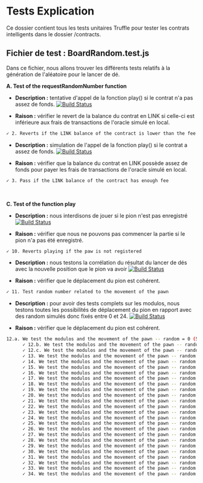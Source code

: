 # Tests Explication

Ce dossier contient tous les tests unitaires Truffle pour tester les contrats intelligents dans le dossier /contracts.

## Fichier de test : BoardRandom.test.js

Dans ce fichier, nous allons trouver les différents tests relatifs à la génération de l'aléatoire pour le lancer de dé.

**A. Test of the requestRandomNumber function**

- **Description :** tentative d'appel de la fonction play() si le contrat n'a pas assez de fonds.
  [![Build Status](https://travis-ci.org/joemccann/dillinger.svg?branch=master)](https://travis-ci.org/joemccann/dillinger)

- **Raison :** vérifier le revert de la balance du contrat en LINK si celle-ci est inférieure aux frais de transactions de l'oracle simulé en local.

```sh
✓ 2. Reverts if the LINK balance of the contract is lower than the fee
```


- **Description :** simulation de l'appel de la fonction play() si le contrat a assez de fonds.
  [![Build Status](https://travis-ci.org/joemccann/dillinger.svg?branch=master)](https://travis-ci.org/joemccann/dillinger)

- **Raison :** vérifier que la balance du contrat en LINK possède assez de fonds pour payer les frais de transactions de l'oracle simulé en local.

```sh
✓ 3. Pass if the LINK balance of the contract has enough fee
```

<br/>


**C. Test of the function play**


- **Description :** nous interdisons de jouer si le pion n'est pas enregistré
  [![Build Status](https://travis-ci.org/joemccann/dillinger.svg?branch=master)](https://travis-ci.org/joemccann/dillinger)

- **Raison :** vérifier que nous ne pouvons pas commencer la partie si le pion n'a pas été enregistré.

```sh
✓ 10. Reverts playing if the paw is not registered
```


- **Description :** nous testons la corrélation du résultat du lancer de dés avec la nouvelle position que le pion va avoir
  [![Build Status](https://travis-ci.org/joemccann/dillinger.svg?branch=master)](https://travis-ci.org/joemccann/dillinger)

- **Raison :** vérifier que le déplacement du pion est cohérent.

```sh
✓ 11. Test random number related to the movement of the pawn
```


- **Description :** pour avoir des tests complets sur les modulos, nous testons toutes les possibilités de déplacement du pion en rapport avec des random simulés donc fixés entre 0 et 24.
  [![Build Status](https://travis-ci.org/joemccann/dillinger.svg?branch=master)](https://travis-ci.org/joemccann/dillinger)

- **Raison :** vérifier que le déplacement du pion est cohérent.

```sh
12.a. We test the modulos and the movement of the pawn -- random = 0 (509ms)
      ✓ 12.b. We test the modulos and the movement of the pawn -- random = 1 
      ✓ 12.c. We test the modulos and the movement of the pawn -- random = 2 
      ✓ 13. We test the modulos and the movement of the pawn -- random = 3 
      ✓ 14. We test the modulos and the movement of the pawn -- random = 4 
      ✓ 15. We test the modulos and the movement of the pawn -- random = 5 
      ✓ 16. We test the modulos and the movement of the pawn -- random = 6
      ✓ 17. We test the modulos and the movement of the pawn -- random = 7 
      ✓ 18. We test the modulos and the movement of the pawn -- random = 8 
      ✓ 19. We test the modulos and the movement of the pawn -- random = 9 
      ✓ 20. We test the modulos and the movement of the pawn -- random = 10 
      ✓ 21. We test the modulos and the movement of the pawn -- random = 11 
      ✓ 22. We test the modulos and the movement of the pawn -- random = 12 
      ✓ 23. We test the modulos and the movement of the pawn -- random = 13 
      ✓ 24. We test the modulos and the movement of the pawn -- random = 14 
      ✓ 25. We test the modulos and the movement of the pawn -- random = 15 
      ✓ 26. We test the modulos and the movement of the pawn -- random = 16 
      ✓ 27. We test the modulos and the movement of the pawn -- random = 17 
      ✓ 28. We test the modulos and the movement of the pawn -- random = 18 
      ✓ 29. We test the modulos and the movement of the pawn -- random = 19 
      ✓ 30. We test the modulos and the movement of the pawn -- random = 20 
      ✓ 31. We test the modulos and the movement of the pawn -- random = 21 
      ✓ 32. We test the modulos and the movement of the pawn -- random = 22 
      ✓ 33. We test the modulos and the movement of the pawn -- random = 23 
      ✓ 34. We test the modulos and the movement of the pawn -- random = 24 
```